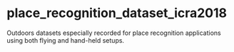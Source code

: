 # place_recognition_dataset_icra2018
Outdoors datasets especially recorded for place recognition applications using both flying and hand-held setups.
